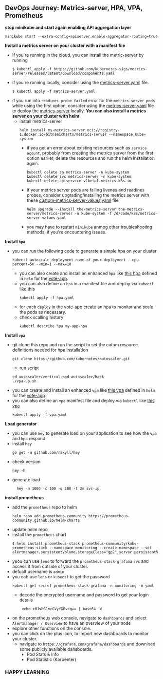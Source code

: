 ## DevOps Journey: Metrics-server, HPA, VPA, Prometheus

**stop minikube and start again enabling API aggregation layer**
```
minikube start --extra-config=apiserver.enable-aggregator-routing=true
```
**Install a metrics server on your cluster with a manifest file**
- if you're running in the cloud, you can install the metric-server by running 
    ```
    $ kubectl apply -f https://github.com/kubernetes-sigs/metrics-server/releases/latest/download/components.yaml
    ```
- if you're running locally, consider using the [metrics-server.yaml](https://github.com/michaelkedey/k8s/blob/main/pod_scalling/metrics-server/metrics-server-components.yaml) file.
    ```
    $ kubectl apply -f metrics-server.yaml
    ```
- if you run into `readines probe failed` error for the `metrics-server pods` while using the first option, consider using the [metrics-server.yaml](https://github.com/michaelkedey/k8s/blob/main/pod_scalling/metrics-server/metrics-server-components.yaml) file to deploy the [metrics-server](https://github.com/michaelkedey/k8s/blob/main/pod_scalling/metrics-server/metrics-server-components.yaml) locally.
**You can also install a metrics server on your cluster with helm**
  - install metrics-server
      ```
      helm install my-metrics-server oci://registry-1.docker.io/bitnamicharts/metrics-server --namespace kube-system
      ```
      - if you get an error about existing resources such as `service acount`, probably from creating the metrics server from the first option earlier, delete the resources and run the helm installation again.
        ```
        kubectl delete sa metrics-server -n kube-system
        kubectl delete svc metrics-server -n kube-system
        kubectl delete apiservice v1beta1.metrics.k8s.io
        ```
      - if your metrics server pods are failing livenes and readines probes, consider upgrading/installing the metrics server with these [custom-metrics-server-values.yaml](https://github.com/michaelkedey/k8s/blob/main/pod_scalling/metrics-server/metrics-server-values.yaml) file 
        ```
        helm upgrade --install the-metrics-server the-metrics-server/metrics-server -n kube-system -f /d/code/k8s/metrics-server-values.yaml
        ```
    - you may have to restart `minikube` anmog other troubleshooting methods, if you're encountering issues.


**Install `hpa`**  
  - you can run the following code to generate a simple hpa on your cluster
      ```
      kubectl autoscale deployment name-of-your-deployment --cpu-percent=50 --min=1 --max=10
      ```
    - you can also create and install an enhanced `hpa` like [this hpa](https://github.com/michaelkedey/k8s/blob/main/pod_scalling/hpa/helm/vote-app-chart/templates/hpa/hpa.yaml) defined in `helm` for the [vote-app](https://github.com/michaelkedey/example-voting-app).
    - you can also define an `hpa` in a manifest file and deploy via `kubectl` [like this](https://github.com/michaelkedey/k8s/blob/main/pod_scalling/hpa/hpa.yaml)
        ```
        kubectl apply -f hpa.yaml
        ```
    - for each `deploy` in the [vote-app](https://github.com/michaelkedey/example-voting-app) create an hpa to monitor and scale the pods as necessary.
    - check scalling history
        ```
        kubectl describe hpa my-app-hpa
        ```
  
**Install `vpa`**  
  - git clone this repo and run the script to set the cutom resource definitions needed for hpa installation
      ```
      git clone https://github.com/kubernetes/autoscaler.git
      ```
      - run script
      ``` 
      cd autoscaler/vertical-pod-autoscaler/hack
      ./vpa-up.sh
      ``` 
  - you can create and install an enhanced `vpa` like [this vpa](https://github.com/michaelkedey/k8s/blob/main/pod_scalling/vpa/helm/vote-app-chart/templates/vpa/vpa.yaml) defined in `helm` for the [vote-app](https://github.com/michaelkedey/example-voting-app).
  - you can also define an `vpa` manifest file and deploy via `kubectl` like [this vpa](https://github.com/michaelkedey/k8s/blob/main/pod_scalling/vpa/vpa.yaml)
      ```
      kubectl apply -f vpa.yaml
      ```
**Load generator**
- you can use `hey` to generate load on your application to see how the `vpa` and `hpa` respond.
- install `hey`
  ```
  go get -u github.com/rakyll/hey
  ```
- check version
  ```
  hey -h
  ```
- generate load
  ```
    hey -n 1000 -c 100 -q 100 -t 2m svc-ip
  ```
**install prometheus**
  - add the `prometheus` repo to helm
      ```
      helm repo add prometheus-community https://prometheus-community.github.io/helm-charts
      ```
  - update helm repo
  - install the `prometheus` chart
      ```
      $ helm install prometheus-stack prometheus-community/kube-prometheus-stack --namespace monitoring --create-namespace --set alertmanager.persistentVolume.storageClass="gp2",server.persistentVolume.storageClass="gp2"
      ```
  - yuou can use `lens` to forward the `prometheus-stack-grafana` `svc` and access it from outside of your cluster.
  - defualt username is `admin`
  - you cab use `lens` or `kubectl` to get the password 
      ```
      kubectl get secret prometheus-stack-grafana -n monitoring -o yaml
      ```
      - decode the encrypted username and password to get your login details
          ```
           echo cHJvbS1vcGVyYXRvcg== | base64 -d
          ```
  - on the prometheus web console, navigate to `dashboards` and select `Alertmanager / Overview` to have an overview of your node
  - explore other functions on the console.
  - you can click on the plus icon, to import new dashboards to monitor your cluster.
      - navigate to `https://grafana.com/grafana/dashboards` and download some publicly available dahsboards.
          - Pod Stats & Info
          - Pod Statistic (Karpenter)


### HAPPY LEARNING
